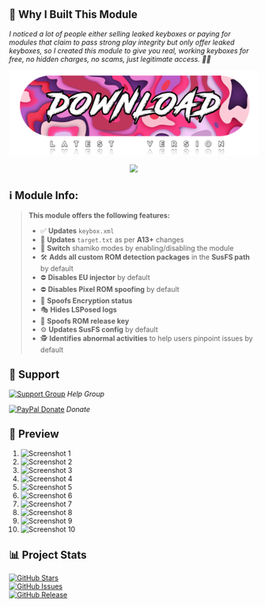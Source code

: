 ## **🚀 Why I Built This Module**  
*I noticed a lot of people either selling leaked keyboxes or paying for modules that claim to pass strong play integrity but only offer leaked keyboxes, so I created this module to give you real, working keyboxes for free, no hidden charges, no scams, just legitimate access. 🚫🔑*

<a href="https://t.me/MeowRedirect/201" target="_blank">
  <img src="DUMP/download.png" alt="Meow" />
</a>
                  
</a>
<p align="center">  
        <img src="https://raw.githubusercontent.com/catppuccin/catppuccin/main/assets/footers/gray0_ctp_on_line.svg?sanitize=true" />
</p>

## ℹ️ **Module Info**: 
> **This module offers the following features:**  
> 
> - ✅ **Updates** `keybox.xml`
> - 🗽 **Updates** `target.txt` as per **A13+** changes
> - 🥷 **Switch** shamiko modes by enabling/disabling the module
> - 🛠️ **Adds all custom ROM detection packages** in the **SusFS path** by default
> - ⛔ **Disables EU injector** by default
> - ⛔ **Disables Pixel ROM spoofing** by default
> - 🔐 **Spoofs Encryption status**
> - 🎭 **Hides LSPosed logs**
> - 🔑 **Spoofs ROM release key**
> - ⚙️ **Updates SusFS config** by default
> - 🕵️ **Identifies abnormal activities** to help users pinpoint issues by default

## 🔗 **Support**
[![Support Group](https://ziadoua.github.io/m3-Markdown-Badges/badges/Telegram/telegram1.svg "Support Group")](https://t.me/must_have_stuff) *Help Group* 

[![PayPal Donate](https://ziadoua.github.io/m3-Markdown-Badges/badges/PayPal/paypal1.svg "Donate via PayPal")](https://paypal.me/TempMeow) *Donate*

## 🎨 **Preview**
1. ![Screenshot 1](https://raw.githubusercontent.com/TempMeow/Integrity-Box/main/DUMP/1.png)
2. ![Screenshot 2](https://raw.githubusercontent.com/TempMeow/Integrity-Box/main/DUMP/2.png)
3. ![Screenshot 3](https://raw.githubusercontent.com/TempMeow/Integrity-Box/main/DUMP/3.png)
4. ![Screenshot 4](https://raw.githubusercontent.com/TempMeow/Integrity-Box/main/DUMP/4.png)
5. ![Screenshot 5](https://raw.githubusercontent.com/TempMeow/Integrity-Box/main/DUMP/5.gif)
6. ![Screenshot 6](https://raw.githubusercontent.com/TempMeow/Integrity-Box/main/DUMP/6.gif)
7. ![Screenshot 7](https://raw.githubusercontent.com/TempMeow/Integrity-Box/main/DUMP/7.gif)
8. ![Screenshot 8](https://raw.githubusercontent.com/TempMeow/Integrity-Box/main/DUMP/8.gif)
9. ![Screenshot 9](https://raw.githubusercontent.com/TempMeow/Integrity-Box/main/DUMP/9.gif)
10. ![Screenshot 10](https://raw.githubusercontent.com/TempMeow/Integrity-Box/main/DUMP/10.gif)

## 📊 **Project Stats**
[![GitHub Stars](https://m3-markdown-badges.vercel.app/stars/7/1/TempMeow/Integrity-Box)](https://github.com/TempMeow/Integrity-Box)  
[![GitHub Issues](https://m3-markdown-badges.vercel.app/issues/1/1/TempMeow/Integrity-Box)](https://github.com/TempMeow/Integrity-Box)  
[![GitHub Release](https://ziadoua.github.io/m3-Markdown-Badges/badges/Github/github3.svg)](https://github.com/TempMeow/Integrity-Box/releases)
